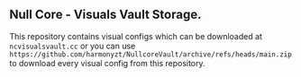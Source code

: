 ## **Null Core - Visuals Vault Storage.**

This repository contains visual configs which can be downloaded at `ncvisualsvault.cc` or you can use `https://github.com/harmonyzt/NullcoreVault/archive/refs/heads/main.zip` to download every visual config from this repository.
